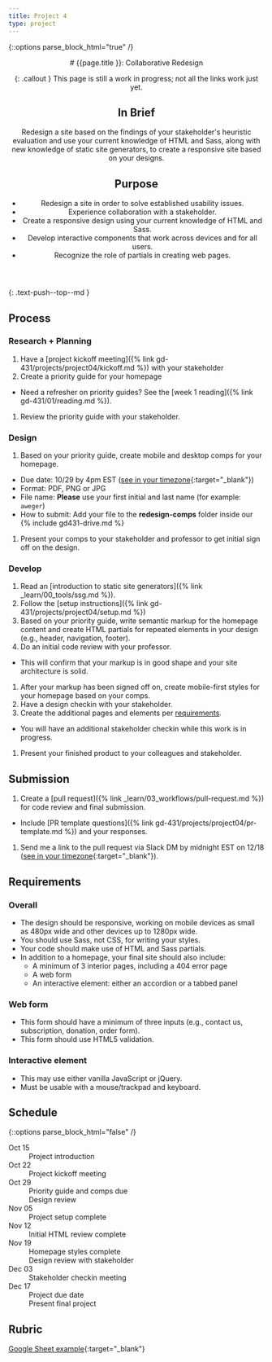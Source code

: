 ```yaml
---
title: Project 4
type: project
---
```


{::options parse_block_html="true" /}

<header>
# {{page.title }}: Collaborative Redesign

{: .callout }
This page is still a work in progress; not all the links work just yet.

## In Brief
Redesign a site based on the findings of your stakeholder's heuristic evaluation and use your current knowledge of HTML and Sass, along with new knowledge of static site generators, to create a responsive site based on your designs.

## Purpose
- Redesign a site in order to solve established usability issues.
- Experience collaboration with a stakeholder.
- Create a responsive design using your current knowledge of HTML and Sass.
- Develop interactive components that work across devices and for all users.
- Recognize the role of partials in creating web pages.
</header>

<section>

{: .text-push--top--md }
## Process

### Research + Planning
1. Have a [project kickoff meeting]({% link gd-431/projects/project04/kickoff.md %}) with your stakeholder
1. Create a priority guide for your homepage
  - Need a refresher on priority guides? See the [week 1 reading]({% link gd-431/01/reading.md %}).
1. Review the priority guide with your stakeholder.

### Design
1. Based on your priority guide, create mobile and desktop comps for your homepage.
  - Due date: 10/29 by 4pm EST ([see in your timezone](https://everytimezone.com/s/7dad7216){:target="_blank"})
  - Format: PDF, PNG or JPG
  - File name: **Please** use your first initial and last name (for example: `aweger`)
  - How to submit: Add your file to the **redesign-comps** folder inside our  {% include gd431-drive.md %}
1. Present your comps to your stakeholder and professor to get initial sign off on the design.

### Develop
1. Read an [introduction to static site generators]({% link _learn/00_tools/ssg.md %}).
1. Follow the [setup instructions]({% link gd-431/projects/project04/setup.md %})
1. Based on your priority guide, write semantic markup for the homepage content and create HTML partials for repeated elements in your design (e.g., header, navigation, footer).
1. Do an initial code review with your professor.
  - This will confirm that your markup is in good shape and your site architecture is solid.
1. After your markup has been signed off on, create mobile-first styles for your homepage based on your comps.
1. Have a design checkin with your stakeholder.
1. Create the additional pages and elements per [requirements](#requirements).
  - You will have an additional stakeholder checkin while this work is in progress.
1. Present your finished product to your colleagues and stakeholder.

## Submission
1. Create a [pull request]({% link _learn/03_workflows/pull-request.md %}) for code review and final submission.
  - Include [PR template questions]({% link gd-431/projects/project04/pr-template.md %}) and your responses.
1. Send me a link to the pull request via Slack DM by midnight EST on 12/18 ([see in your timezone](https://everytimezone.com/s/82b9cccb){:target="_blank"}).


## Requirements
### Overall
- The design should be responsive, working on mobile devices as small as 480px wide and other devices up to 1280px wide.
- You should use Sass, not CSS, for writing your styles.
- Your code should make use of HTML and Sass partials.
- In addition to a homepage, your final site should also include:
  - A minimum of 3 interior pages, including a 404 error page
  - A web form
  - An interactive element: either an accordion or a tabbed panel

### Web form
- This form should have a minimum of three inputs (e.g., contact us, subscription, donation, order form).
- This form should use HTML5 validation.

### Interactive element
- This may use either vanilla JavaScript or jQuery.
- Must be usable with a mouse/trackpad and keyboard.
</section>

<aside>

## Schedule

{::options parse_block_html="false" /}
<dl>
<dt>Oct 15</dt>
<dd>Project introduction</dd>
<dt>Oct 22</dt>
<dd>Project kickoff meeting</dd>
<dt>Oct 29</dt>
<dd>Priority guide and comps due</dd>
<dd>Design review</dd>
<dt>Nov 05</dt>
<dd>Project setup complete</dd>
<dt>Nov 12</dt>
<dd>Initial HTML review complete</dd>
<dt>Nov 19</dt>
<dd>Homepage styles complete</dd>
<dd>Design review with stakeholder</dd>
<dt>Dec 03</dt>
<dd>Stakeholder checkin meeting</dd>
<!-- <dt>Dec 10</dt>
<dd>-</dd> -->
<dt>Dec 17</dt>
<dd>Project due date</dd>
<dd>Present final project</dd>
</dl>

## Rubric
[Google Sheet example](https://docs.google.com/spreadsheets/d/e/2PACX-1vSh5-j09DkLj0Pdjwgki14cSTAYWnLl794H4yft27Fg7ijsFyz2XbBa5Od18e_z8V1KXKfzpqj2LhOT/pubhtml?gid=721762819&single=true){:target="_blank"}

</aside>
